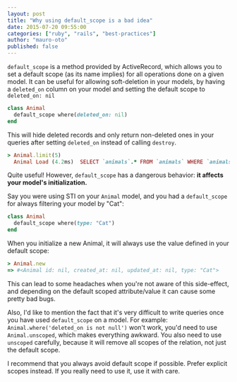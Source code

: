 ```yaml
---
layout: post
title: "Why using default_scope is a bad idea"
date: 2015-07-20 09:55:00
categories: ["ruby", "rails", "best-practices"]
author: "mauro-oto"
published: false
---
```


`default_scope` is a method provided by ActiveRecord, which allows you to set
a default scope (as its name implies) for all operations done on a given model.
It can be useful for allowing soft-deletion in your models, by having a
`deleted_on` column on your model and setting the default scope to
`deleted_on: nil`

<!--more-->

```ruby
class Animal
  default_scope where(deleted_on: nil)
end
```

This will hide deleted records and only return non-deleted
ones in your queries after setting `deleted_on` instead of
calling `destroy`.

```ruby
> Animal.limit(5)
  Animal Load (4.2ms)  SELECT `animals`.* FROM `animals` WHERE `animals`.`deleted_on` IS NULL LIMIT 5
```

Quite useful! However, `default_scope` has a dangerous behavior:
**it affects your model's initialization.**

Say you were using STI on your `Animal` model, and you had a `default_scope`
for always filtering your model by "Cat":

```ruby
class Animal
  default_scope where(type: "Cat")
end
```

When you initialize a new Animal, it will always use the value defined in
your default scope:

```ruby
> Animal.new
=> #<Animal id: nil, created_at: nil, updated_at: nil, type: "Cat">
```

This can lead to some headaches when you're not aware of this side-effect, and
depending on the default scoped attribute/value it can cause some pretty bad
bugs.

Also, I'd like to mention the fact that it's very difficult to write queries
once you have used `default_scope` on a model. For example:
`Animal.where('deleted_on is not null')` won't work, you'd need to use
`Animal.unscoped`, which makes everything awkward. You also need to use
`unscoped` carefully, because it will remove all scopes of the relation, not just
the default scope.

I recommend that you always avoid default scope if possible. Prefer explicit
scopes instead. If you really need to use it, use it with care.
